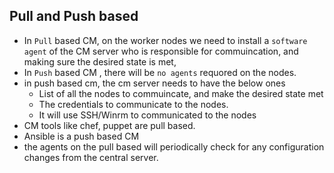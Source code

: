 ## Pull and Push based 
* In `Pull` based CM, on the worker nodes we need to install a `software agent` of the CM server who is responsible for commuincation, and making sure the desired state is met, 
* In `Push` based CM , there will be `no agents`  requored on the nodes. 
* in push based cm, the cm server needs to have the below ones
    * List of all the nodes to commuincate, and make the desired state met
    * The credentials to communicate to the nodes.
    * It will use SSH/Winrm to communicated to the nodes
* CM tools like chef, puppet are pull based.
* Ansible is a push based CM
* the agents on the pull based will periodically check for any configuration changes from the central server. 